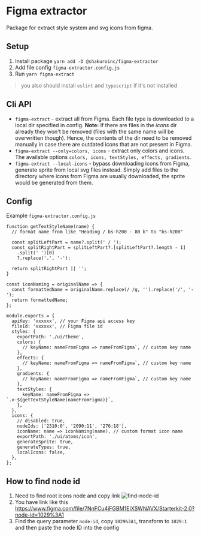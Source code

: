 # Figma extractor

Package for extract style system and svg icons from figma.

## Setup

1. Install package `yarn add -D @shakuroinc/figma-extractor`
2. Add file config `figma-extractor.config.js`
3. Run `yarn figma-extract`

> you also should install `eslint` and `typescript` if it's not installed

## Cli API

- `figma-extract` - extract all from Figma. Each file type is downloaded to a local dir specified in config. **Note:** If there are files in the *icons* dir already they won't be removed (files with the same name will be overwritten though). Hence, the contents of the dir need to be removed manually in case there are outdated icons that are not present in Figma.
- `figma-extract --only=colors, icons` - extract only colors and icons. The available options `colors, icons, textStyles, effects, gradients`.
- `figma-extract --local-icons` - bypass downloading icons from Figma, generate sprite from local svg files instead. Simply add files to the directory where icons from Figma are usually downloaded, the sprite would be generated from them.

## Config

Example `figma-extractor.config.js`

    function getTextStyleName(name) {
      // format name from like "Heading / bs-h200 - 80 b" to "bs-h200"

      const splitLeftPart = name?.split(' / ');
      const splitRightPart = splitLeftPart?.[splitLeftPart?.length - 1]
        .split(' ')[0]
        ?.replace('.', '-');

      return splitRightPart || '';
    }

    const iconNaming = originalName => {
      const formattedName = originalName.replace(/ /g, '').replace('/', '-');
      return formattedName;
    };

    module.exports = {
      apiKey: 'xxxxxx', // your Figma api access key
      fileId: 'xxxxxx', // Figma file id
      styles: {
        exportPath: './ui/theme',
        colors: {
          // keyName: nameFromFigma => nameFromFigma`, // custom key name
        },
        effects: {
          // keyName: nameFromFigma => nameFromFigma`, // custom key name
        },
        gradients: {
          // keyName: nameFromFigma => nameFromFigma`, // custom key name
        },
        textStyles: {
          keyName: nameFromFigma => `.v-${getTextStyleName(nameFromFigma)}`,
        },
      },
      icons: {
        // disabled: true,
        nodeIds: ['2310:0', '2090:11', '276:18'],
        iconName: name => iconNaming(name), // custom format icon name
        exportPath: './ui/atoms/icon',
        generateSprite: true,
        generateTypes: true,
        localIcons: false,
      },
    };

## How to find node id

1. Need to find root icons node and copy link
   ![find-node-id](https://github.com/shakurocom/figma-extractor/raw/master/media/how-to-find-node-id.png)
2. You have link like this https://www.figma.com/file/7NnFCu4jFGBM1EIXSWNAVX/Starterkit-2.0?node-id=1029%3A1
3. Find the query parameter `node-id`, copy `1029%3A1`, transform to `1029:1` and then paste the node ID into the config
